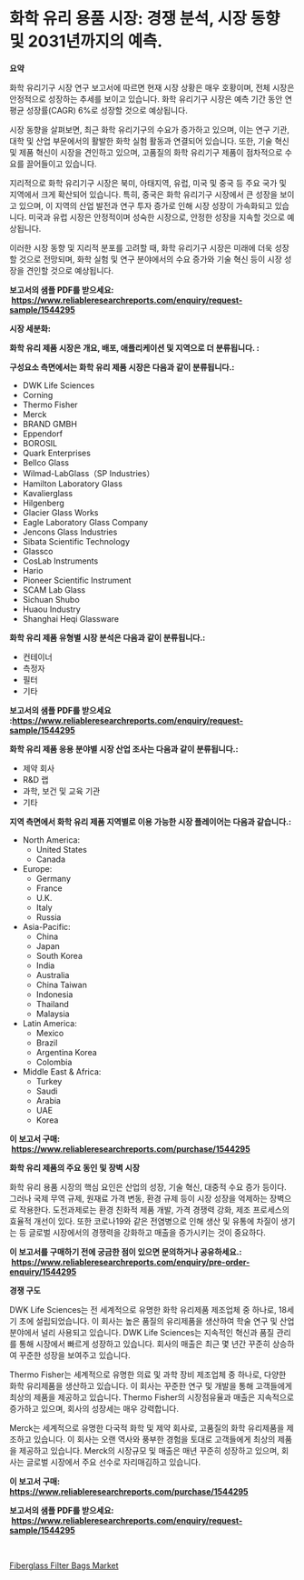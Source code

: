 <p><h1>화학 유리 용품 시장: 경쟁 분석, 시장 동향 및 2031년까지의 예측.</h1></p><p><strong>요약</strong></p>
<p><p>화학 유리기구 시장 연구 보고서에 따르면 현재 시장 상황은 매우 호황이며, 전체 시장은 안정적으로 성장하는 추세를 보이고 있습니다. 화학 유리기구 시장은 예측 기간 동안 연평균 성장률(CAGR) 6%로 성장할 것으로 예상됩니다. </p><p>시장 동향을 살펴보면, 최근 화학 유리기구의 수요가 증가하고 있으며, 이는 연구 기관, 대학 및 산업 부문에서의 활발한 화학 실험 활동과 연결되어 있습니다. 또한, 기술 혁신 및 제품 혁신이 시장을 견인하고 있으며, 고품질의 화학 유리기구 제품이 점차적으로 수요를 끌어들이고 있습니다.</p><p>지리적으로 화학 유리기구 시장은 북미, 아태지역, 유럽, 미국 및 중국 등 주요 국가 및 지역에서 크게 확산되어 있습니다. 특히, 중국은 화학 유리기구 시장에서 큰 성장을 보이고 있으며, 이 지역의 산업 발전과 연구 투자 증가로 인해 시장 성장이 가속화되고 있습니다. 미국과 유럽 시장은 안정적이며 성숙한 시장으로, 안정한 성장을 지속할 것으로 예상됩니다. </p><p>이러한 시장 동향 및 지리적 분포를 고려할 때, 화학 유리기구 시장은 미래에 더욱 성장할 것으로 전망되며, 화학 실험 및 연구 분야에서의 수요 증가와 기술 혁신 등이 시장 성장을 견인할 것으로 예상됩니다.</p></p>
<p><strong>보고서의 샘플 PDF를 받으세요: &nbsp;<a href="https://www.reliableresearchreports.com/enquiry/request-sample/1544295">https://www.reliableresearchreports.com/enquiry/request-sample/1544295</a></strong></p>
<p><strong>시장 세분화:</strong></p>
<p><strong> 화학 유리 제품 시장은 개요, 배포, 애플리케이션 및 지역으로 더 분류됩니다. :</strong></p>
<p><strong>구성요소 측면에서는 화학 유리 제품 시장은 다음과 같이 분류됩니다.:</strong></p>
<p><ul><li>DWK Life Sciences</li><li>Corning</li><li>Thermo Fisher</li><li>Merck</li><li>BRAND GMBH</li><li>Eppendorf</li><li>BOROSIL</li><li>Quark Enterprises</li><li>Bellco Glass</li><li>Wilmad-LabGlass（SP Industries）</li><li>Hamilton Laboratory Glass</li><li>Kavalierglass</li><li>Hilgenberg</li><li>Glacier Glass Works</li><li>Eagle Laboratory Glass Company</li><li>Jencons Glass Industries</li><li>Sibata Scientific Technology</li><li>Glassco</li><li>CosLab Instruments</li><li>Hario</li><li>Pioneer Scientific Instrument</li><li>SCAM Lab Glass</li><li>Sichuan Shubo</li><li>Huaou Industry</li><li>Shanghai Heqi Glassware</li></ul></p>
<p><strong> 화학 유리 제품 유형별 시장 분석은 다음과 같이 분류됩니다.:</strong></p>
<p><ul><li>컨테이너</li><li>측정자</li><li>필터</li><li>기타</li></ul></p>
<p><strong>보고서의 샘플 PDF를 받으세요 :<a href="https://www.reliableresearchreports.com/enquiry/request-sample/1544295">https://www.reliableresearchreports.com/enquiry/request-sample/1544295</a></strong></p>
<p><strong> 화학 유리 제품 응용 분야별 시장 산업 조사는 다음과 같이 분류됩니다.:</strong></p>
<p><ul><li>제약 회사</li><li>R&D 랩</li><li>과학, 보건 및 교육 기관</li><li>기타</li></ul></p>
<p><strong>지역 측면에서 화학 유리 제품 지역별로 이용 가능한 시장 플레이어는 다음과 같습니다.:</strong></p>
<p><ul>
    <li>
        North America:
        <ul>
            <li>United States</li>
            <li>Canada</li>
        </ul>
    </li>
    <li>
        Europe:
        <ul>
            <li>Germany</li>
            <li>France</li>
            <li>U.K.</li>
            <li>Italy</li>
            <li>Russia</li>
        </ul>
    </li>
    <li>
        Asia-Pacific:
        <ul>
            <li>China</li>
            <li>Japan</li>
            <li>South Korea</li>
            <li>India</li>
            <li>Australia</li>
            <li>China Taiwan</li>
            <li>Indonesia</li>
            <li>Thailand</li>
            <li>Malaysia</li>
        </ul>
    </li>
    <li>
        Latin America:
        <ul>
            <li>Mexico</li>
            <li>Brazil</li>
            <li>Argentina Korea</li>
            <li>Colombia</li>
        </ul>
    </li>
    <li>
        Middle East & Africa:
        <ul>
            <li>Turkey</li>
            <li>Saudi</li>
            <li>Arabia</li>
            <li>UAE</li>
            <li>Korea</li>
        </ul>
    </li>
    </ul></p>
<p><strong>이 보고서 구매: &nbsp;<a href="https://www.reliableresearchreports.com/purchase/1544295">https://www.reliableresearchreports.com/purchase/1544295</a></strong></p>
<p><strong>화학 유리 제품의 주요 동인 및 장벽 시장</strong></p>
<p><p>화학 유리 용품 시장의 핵심 요인은 산업의 성장, 기술 혁신, 대중적 수요 증가 등이다. 그러나 국제 무역 규제, 원재료 가격 변동, 환경 규제 등이 시장 성장을 억제하는 장벽으로 작용한다. 도전과제로는 환경 친화적 제품 개발, 가격 경쟁력 강화, 제조 프로세스의 효율적 개선이 있다. 또한 코로나19와 같은 전염병으로 인해 생산 및 유통에 차질이 생기는 등 글로벌 시장에서의 경쟁력을 강화하고 매출을 증가시키는 것이 중요하다.</p></p>
<p><strong>이 보고서를 구매하기 전에 궁금한 점이 있으면 문의하거나 공유하세요.: &nbsp;<a href="https://www.reliableresearchreports.com/enquiry/pre-order-enquiry/1544295">https://www.reliableresearchreports.com/enquiry/pre-order-enquiry/1544295</a></strong></p>
<p><strong>경쟁 구도</strong></p>
<p><p>DWK Life Sciences는 전 세계적으로 유명한 화학 유리제품 제조업체 중 하나로, 18세기 초에 설립되었습니다. 이 회사는 높은 품질의 유리제품을 생산하여 학술 연구 및 산업 분야에서 널리 사용되고 있습니다. DWK Life Sciences는 지속적인 혁신과 품질 관리를 통해 시장에서 빠르게 성장하고 있습니다. 회사의 매출은 최근 몇 년간 꾸준히 상승하여 꾸준한 성장을 보여주고 있습니다.</p><p>Thermo Fisher는 세계적으로 유명한 의료 및 과학 장비 제조업체 중 하나로, 다양한 화학 유리제품을 생산하고 있습니다. 이 회사는 꾸준한 연구 및 개발을 통해 고객들에게 최상의 제품을 제공하고 있습니다. Thermo Fisher의 시장점유율과 매출은 지속적으로 증가하고 있으며, 회사의 성장세는 매우 강력합니다.</p><p>Merck는 세계적으로 유명한 다국적 화학 및 제약 회사로, 고품질의 화학 유리제품을 제조하고 있습니다. 이 회사는 오랜 역사와 풍부한 경험을 토대로 고객들에게 최상의 제품을 제공하고 있습니다. Merck의 시장규모 및 매출은 매년 꾸준히 성장하고 있으며, 회사는 글로벌 시장에서 주요 선수로 자리매김하고 있습니다.</p></p>
<p><strong>이 보고서 구매: &nbsp; <a href="https://www.reliableresearchreports.com/purchase/1544295">https://www.reliableresearchreports.com/purchase/1544295</a></strong></p>
<p><strong>보고서의 샘플 PDF를 받으세요: &nbsp;<a href="https://www.reliableresearchreports.com/enquiry/request-sample/1544295">https://www.reliableresearchreports.com/enquiry/request-sample/1544295</a></strong><strong></strong></p>
<p>&nbsp;</p>
<p><p><a href="https://artistic-helicopter-ca9.notion.site/Fiberglass-Filter-Bags-Market-Growth-Market-Trends-COVID-19-Impact-and-Forecasts-for-period-from--a8adc2c4433c451b8153183e1fb5f2c8">Fiberglass Filter Bags Market</a></p></p>